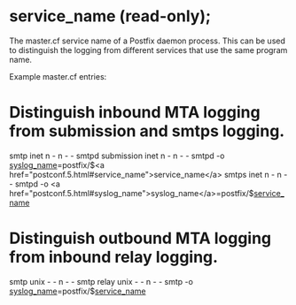 # service_name (read-only); 

 The master.cf service name of a Postfix daemon process. This
can be used to distinguish the logging from different services that
use the same program name. 

 Example master.cf entries: 


# Distinguish inbound MTA logging from submission and smtps logging.
smtp      inet  n       -       n       -       -       smtpd
submission inet n       -       n       -       -       smtpd
    -o <a href="postconf.5.html#syslog_name">syslog_name</a>=postfix/$<a href="postconf.5.html#service_name">service_name</a>
smtps     inet  n       -       n       -       -       smtpd
    -o <a href="postconf.5.html#syslog_name">syslog_name</a>=postfix/$<a href="postconf.5.html#service_name">service_name</a>



# Distinguish outbound MTA logging from inbound relay logging.
smtp      unix  -       -       n       -       -       smtp
relay     unix  -       -       n       -       -       smtp
    -o <a href="postconf.5.html#syslog_name">syslog_name</a>=postfix/$<a href="postconf.5.html#service_name">service_name</a>



